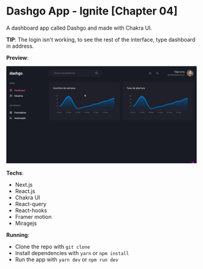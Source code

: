 # Dashgo App - Ignite [Chapter 04]

A dashboard app called Dashgo and made with Chakra UI.

**TIP**: The login isn't working, to see the rest of the interface, type dashboard in address.

**Preview**:

<p>
  <img src="./src/assets/images/PEEKdashgo.gif" alt="Dashgo app" width="850" />
</p>

**Techs**:
  - Next.js
  - React.js
  - Chakra UI
  - React-query
  - React-hooks
  - Framer motion
  - Miragejs

**Running**:
  - Clone the repo with `git clone`
  - Install dependencies with `yarn` or `npm install`
  - Run the app with `yarn dev` or `npm run dev`
